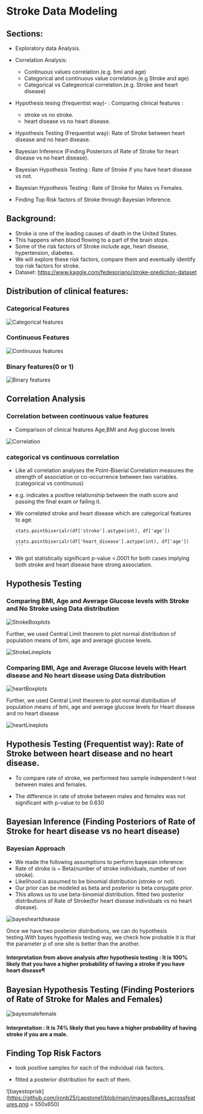 # Stroke Data Modeling


##  Sections:   

-   Exploratory data Analysis.
-   Correlation Analysis:
    *   Continuous values correlation.(e.g. bmi and age)
    *   Categorical and continuous value correlation.(e.g Stroke and age)
    *   Categorical vs Categeorical correlation.(e.g. Stroke and heart disease)
-   Hypothesis tesing (frequentist way)- : Comparing clinical features :
    *   stroke vs no stroke.
    *   heart disease vs no heart disease.


-   Hypothesis Testing (Frequentist way): Rate of Stroke between heart disease and no heart disease.
-   Bayesian Inference (Finding Posteriors of Rate of   Stroke for heart disease vs no heart disease).
-   Bayesian Hypothesis Testing : Rate of Stroke if you have heart disease vs not.
-   Bayesian Hypothesis Testing : Rate of Stroke for Males vs Females.
-   Finding Top Risk factors of Stroke through Bayesian Inference.

## Background:  


-    Stroke is one of the leading causes of death in the United States.
-   This happens when blood flowing to a part of the brain stops.
-   Some of the risk factors of Stroke include age, heart disease, hypertension, diabetes.
 -  We will explore these risk factors, compare them and eventually identify top risk factors for stroke.
-   Dataset: https://www.kaggle.com/fedesoriano/stroke-prediction-dataset


## Distribution of clinical features:

### Categorical Features
![Categorical features](https://github.com/ironb25/capstone1/blob/main/images/categorical_piecharts.png)                

### Continuous Features

![Continuous features](https://github.com/ironb25/capstone1/blob/main/images/continuous_distributions.png) 


### Binary features(0 or 1)

![Binary features](https://github.com/ironb25/capstone1/blob/main/images/binary_piecharts.png) 

## Correlation Analysis

### Correlation between continuous value features

- Comparison of clinical features Age,BMI and Avg glucose levels

![Correlation](https://github.com/ironb25/capstone1/blob/main/images/correlationfig.png) 

### categorical vs continuous correlation

-   Like all correlation analyses the Point-Biserial Correlation measures the strength of association or co-occurrence between two variables. (categorical vs continuous)
- e.g.  indicates a positive relationship between the math score and passing the final exam or failing it. 
- We correlated stroke and heart disease which are categorical features to age.

    ```
    stats.pointbiserialr(df['stroke'].astype(int), df['age'])
    ``` 
    ```
    stats.pointbiserialr(df['heart_disease'].astype(int), df['age']) ```
- We got statistically significant p-value <.0001 for both cases implying both stroke and heart disease have strong association.

## Hypothesis Testing

### Comparing BMI, Age and Average Glucose levels with Stroke and No Stroke using Data distribution

![StrokeBoxplots](https://github.com/ironb25/capstone1/blob/main/images/stroke_boxplots.png) 

Further, we used Central Limit theorem to plot normal distribution of population means of bmi, age and average glucose levels.

![StrokeLineplots](https://github.com/ironb25/capstone1/blob/main/images/stroke_lineplots.png) 

### Comparing BMI, Age and Average Glucose levels with Heart disease and No heart disease using Data distribution

![heartBoxplots](https://github.com/ironb25/capstone1/blob/main/images/heart_disease_boxplots.png) 

Further, we used Central Limit theorem to plot normal distribution of population means of bmi, age and average glucose levels for Heart disease and no heart disease

![heartLineplots](https://github.com/ironb25/capstone1/blob/main/images/heart_disease_lineplots.png) 

## Hypothesis Testing (Frequentist way): Rate of Stroke between heart disease and no heart disease.


-   To compare rate of stroke, we performed two sample independent t-test between males and females.

-   The difference in rate of stroke between males and females was not significant with p-value to be 0.630

## Bayesian Inference (Finding Posteriors of Rate of   Stroke for heart disease vs no heart disease)

### Bayesian Approach

-   We made the following assumptions to perform bayesian inference:
-   Rate of stroke is ~ Beta(number of stroke individuals, number of non stroke).
-   Likelihood is assumed to be binomial distribution (stroke or not).
-   Our prior can be modeled as beta and posterior is  beta conjugate prior.
-   This allows us to use beta-binomial distribution.
fitted two posterior distributions of Rate of Stroke(for heart disease individuals vs no heart disease).

![bayesheartdisease](https://github.com/ironb25/capstone1/blob/main/images/Bayes_heart_vs_noheart.png)

Once we have two posterior distributions, we can do hypothesis testing.With bayes hypothesis testing way, we check how probable it is that the parameter p of one site is better than the another.

#### Interpretation from above analysis after hypothesis testing : It is 100% likely that you have a higher probability of having a stroke if you have heart disease¶


## Bayesian Hypothesis Testing (Finding Posteriors of Rate of Stroke for Males and Females)

![bayesmalefemale](https://github.com/ironb25/capstone1/blob/main/images/Bayes_Male_vsfemale.png)

#### Interpretation : It is 74% likely that you have a higher probability of having stroke if you are a male. 

## Finding Top Risk Factors

- took positive samples for each of the individual risk factors.

- fitted a posterior distribution for each of them.



![bayestoprisk](https://github.com/ironb25/capstone1/blob/main/images/Bayes_acrossfeatures.png = 550x650)

